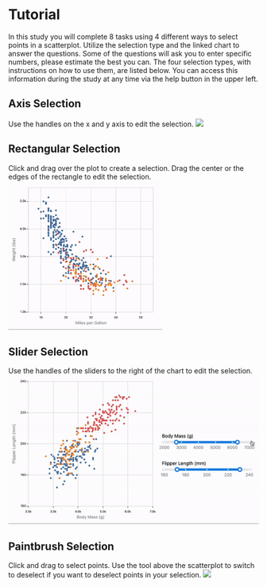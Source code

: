# Tutorial
In this study you will complete 8 tasks using 4 different ways to select points in a scatterplot. Utilize the selection type and the linked chart to answer the questions. Some of the questions will ask you to enter specific numbers, please estimate the best you can. The four selection types, with instructions on how to use them, are listed below. You can access this information during the study at any time via the help button in the upper left.

## Axis Selection

Use the handles on the x and y axis to edit the selection.
<img src="./example-brush-interactions/assets/axis.gif" width="auto" height="300px"/>

## Rectangular Selection

Click and drag over the plot to create a selection. Drag the center or the edges of the rectangle to edit the selection.
<img src="./example-brush-interactions/assets/rectangle.gif" width="auto" height="300px"/>

## Slider Selection

Use the handles of the sliders to the right of the chart to edit the selection.
<img src="./example-brush-interactions/assets/slider.gif" width="auto" height="300px"/>

## Paintbrush Selection

Click and drag to select points. Use the tool above the scatterplot to switch to deselect if you want to deselect points in your selection.
<img src="./example-brush-interactions/assets/paintbrush.gif" width="auto" height="300px"/>

<!-- end -->